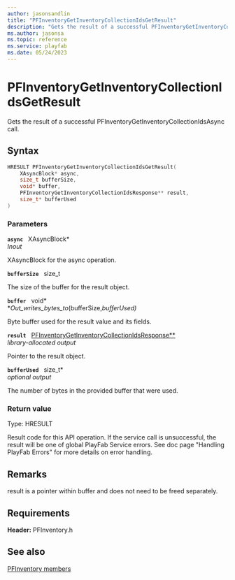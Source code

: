 ```yaml
---
author: jasonsandlin
title: "PFInventoryGetInventoryCollectionIdsGetResult"
description: "Gets the result of a successful PFInventoryGetInventoryCollectionIdsAsync call."
ms.author: jasonsa
ms.topic: reference
ms.service: playfab
ms.date: 05/24/2023
---
```


# PFInventoryGetInventoryCollectionIdsGetResult  

Gets the result of a successful PFInventoryGetInventoryCollectionIdsAsync call.  

## Syntax  
  
```cpp
HRESULT PFInventoryGetInventoryCollectionIdsGetResult(  
    XAsyncBlock* async,  
    size_t bufferSize,  
    void* buffer,  
    PFInventoryGetInventoryCollectionIdsResponse** result,  
    size_t* bufferUsed  
)  
```  
  
### Parameters  
  
**`async`** &nbsp; XAsyncBlock*  
*_Inout_*  
  
XAsyncBlock for the async operation.  
  
**`bufferSize`** &nbsp; size_t  
  
The size of the buffer for the result object.  
  
**`buffer`** &nbsp; void*  
*_Out_writes_bytes_to_(bufferSize,*bufferUsed)*  
  
Byte buffer used for the result value and its fields.  
  
**`result`** &nbsp; [PFInventoryGetInventoryCollectionIdsResponse**](../../pfinventorytypes/structs/pfinventorygetinventorycollectionidsresponse.md)  
*library-allocated output*  
  
Pointer to the result object.  
  
**`bufferUsed`** &nbsp; size_t*  
*optional output*  
  
The number of bytes in the provided buffer that were used.  
  
  
### Return value
Type: HRESULT
  
Result code for this API operation. If the service call is unsuccessful, the result will be one of global PlayFab Service errors. See doc page "Handling PlayFab Errors" for more details on error handling.
  
## Remarks  
  
result is a pointer within buffer and does not need to be freed separately.
  
## Requirements  
  
**Header:** PFInventory.h
  
## See also  
[PFInventory members](../pfinventory_members.md)  

  
  

